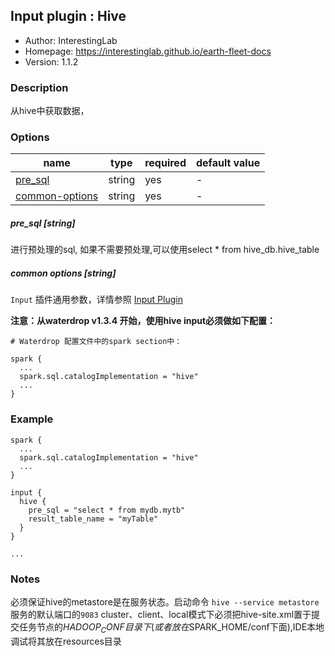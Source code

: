 ## Input plugin : Hive

* Author: InterestingLab
* Homepage: https://interestinglab.github.io/earth-fleet-docs
* Version: 1.1.2

### Description

从hive中获取数据，

### Options

| name | type | required | default value |
| --- | --- | --- | --- |
| [pre_sql](#pre_sql-string) | string | yes | - |
| [common-options](#common-options-string)| string | yes | - |


##### pre_sql [string]

进行预处理的sql, 如果不需要预处理,可以使用select * from hive_db.hive_table

##### common options [string]

`Input` 插件通用参数，详情参照 [Input Plugin](/zh-cn/v1/configuration/input-plugin)


**注意：从waterdrop v1.3.4 开始，使用hive input必须做如下配置：**

```
# Waterdrop 配置文件中的spark section中：

spark {
  ...
  spark.sql.catalogImplementation = "hive"
  ...
}

```


### Example

```
spark {
  ...
  spark.sql.catalogImplementation = "hive"
  ...
}

input {
  hive {
    pre_sql = "select * from mydb.mytb"
    result_table_name = "myTable"
  }
}

...
```

### Notes
必须保证hive的metastore是在服务状态。启动命令 `hive --service metastore` 服务的默认端口的`9083`
cluster、client、local模式下必须把hive-site.xml置于提交任务节点的$HADOOP_CONF目录下(或者放在$SPARK_HOME/conf下面),IDE本地调试将其放在resources目录

